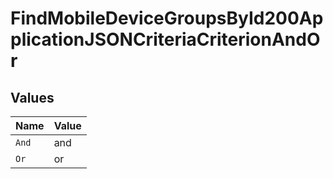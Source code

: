 # FindMobileDeviceGroupsById200ApplicationJSONCriteriaCriterionAndOr


## Values

| Name  | Value |
| ----- | ----- |
| `And` | and   |
| `Or`  | or    |
